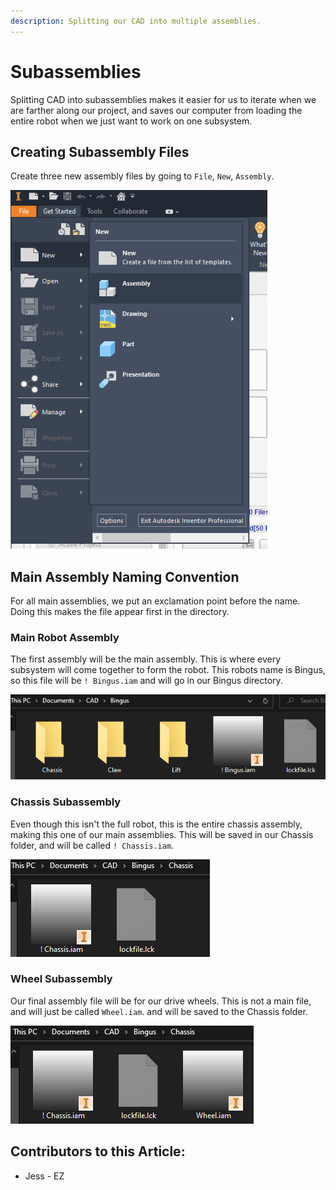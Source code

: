 ```yaml
---
description: Splitting our CAD into multiple assemblies.
---
```


# Subassemblies

Splitting CAD into subassemblies makes it easier for us to iterate when we are farther along our project, and saves our computer from loading the entire robot when we just want to work on one subsystem.&#x20;

## Creating Subassembly Files

Create three new assembly files by going to `File`, `New`, `Assembly`.&#x20;

![New Assembly ](<../../../.gitbook/assets/image (66).png>)

## Main Assembly Naming Convention

For all main assemblies, we put an exclamation point before the name.  Doing this makes the file appear first in the directory.&#x20;

### Main Robot Assembly

The first assembly will be the main assembly.  This is where every subsystem will come together to form the robot.  This robots name is Bingus, so this file will be `! Bingus.iam` and will go in our Bingus directory.&#x20;

![Bingus Assembly File](<../../../.gitbook/assets/image (104).png>)

### Chassis Subassembly&#x20;

Even though this isn't the full robot, this is the entire chassis assembly, making this one of our main assemblies.  This will be saved in our Chassis folder, and will be called `! Chassis.iam`.&#x20;

![Chassis Assembly File](<../../../.gitbook/assets/image (98).png>)

### Wheel Subassembly

Our final assembly file will be for our drive wheels.  This is not a main file, and will just be called `Wheel.iam`. and will be saved to the Chassis folder.&#x20;

![Wheel Subassembly File](<../../../.gitbook/assets/image (150).png>)



## Contributors to this Article:

* Jess - EZ
